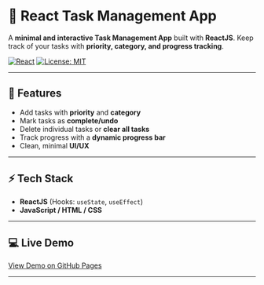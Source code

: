 # 📝 React Task Management App

A **minimal and interactive Task Management App** built with **ReactJS**. Keep track of your tasks with **priority, category, and progress tracking**.

[![React](https://img.shields.io/badge/React-18.2.0-blue?logo=react&logoColor=white)](https://reactjs.org/) 
[![License: MIT](https://img.shields.io/badge/License-MIT-green)](LICENSE)

---

## 🚀 Features

- Add tasks with **priority** and **category**  
- Mark tasks as **complete/undo**  
- Delete individual tasks or **clear all tasks**  
- Track progress with a **dynamic progress bar**  
- Clean, minimal **UI/UX**

---

## ⚡ Tech Stack

- **ReactJS** (Hooks: `useState`, `useEffect`)  
- **JavaScript / HTML / CSS**  

---

## 💻 Live Demo

[View Demo on GitHub Pages](https://iamvasanthraj.github.io/Taskify/)

---
